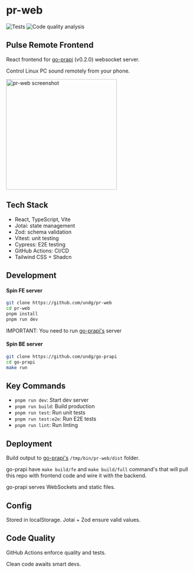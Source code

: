 # pr-web

![Tests](https://github.com/undg/pr-web/actions/workflows/test.yml/badge.svg)
![Code quality analysis](https://github.com/undg/pr-web/actions/workflows/codeql-analysis.yml/badge.svg)

## Pulse Remote Frontend

React frontend for [go-prapi](https://github.com/undg/go-prapi) (v0.2.0) websocket server.

Control Linux PC sound remotely from your phone.

<img src="https://undg.dev/img/pr-web-ss.png" width="300" alt="pr-web screenshot">

## Tech Stack

- React, TypeScript, Vite
- Jotai: state management
- Zod: schema validation
- Vitest: unit testing
- Cypress: E2E testing
- GitHub Actions: CI/CD
- Tailwind CSS + Shadcn

## Development

#### Spin FE server

```bash
git clone https://github.com/undg/pr-web
cd pr-web
pnpm install
pnpm run dev
```

IMPORTANT: You need to run [go-prapi's](https://github.com/undg/go-prapi) server

#### Spin BE server

```bash
git clone https://github.com/undg/go-prapi
cd go-prapi
make run
```

## Key Commands

- `pnpm run dev`: Start dev server
- `pnpm run build`: Build production
- `pnpm run test`: Run unit tests
- `pnpm run test:e2e`: Run E2E tests
- `pnpm run lint`: Run linting

## Deployment

Build output to [go-prapi's](https://github.com/undg/go-prapi) `/tmp/bin/pr-web/dist` folder.

go-prapi have `make build/fe` and `make build/full` command's that will pull this repo with frontend code and wire it with the backend.

go-prapi serves WebSockets and static files.

## Config

Stored in localStorage. Jotai + Zod ensure valid values.

## Code Quality

GitHub Actions enforce quality and tests.

Clean code awaits smart devs.
